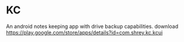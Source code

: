 # KC
An android notes keeping app with drive backup capabilities.
download https://play.google.com/store/apps/details?id=com.shrey.kc.kcui
